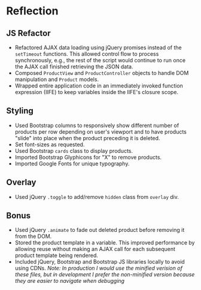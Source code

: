 # Reflection

## JS Refactor

- Refactored AJAX data loading using jQuery promises instead of the `setTimeout` functions. This allowed control flow to process synchronously, e.g., the rest of the script would continue to run once the AJAX call finished retrieving the JSON data.
- Composed `ProductView` and `ProductController` objects to handle DOM manipulation and `Product` models.
- Wrapped entire application code in an immediately invoked function expression (IIFE) to keep variables inside the IIFE's closure scope.

## Styling

- Used Bootstrap columns to responsively show different number of products per row depending on user's viewport and to have products "slide" into place when the product preceding it is deleted.
- Set font-sizes as requested.
- Used Bootstrap `cards` class to display products.
- Imported Bootstrap Glyphicons for "X" to remove products.
- Imported Google Fonts for unique typography.

## Overlay

- Used jQuery `.toggle` to add/remove `hidden` class from `overlay` div.

## Bonus
- Used jQuery `.animate` to fade out deleted product before removing it from the DOM.
- Stored the product template in a variable. This improved performance by allowing reuse without making an AJAX call for each subsequent product template being rendered.
- Included jQuery, Bootstrap and Bootstrap JS libraries locally to avoid using CDNs. *Note: In production I would use the minified verision of these files, but in development I prefer the non-minified version because they are easier to navigate when debugging*
